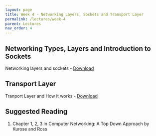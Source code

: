 ```yaml
---
layout: page
title: Week 4 - Networking Layers, Sockets and Transport Layer
permalink: /lectures/week-4
parent: Lectures
nav_order: 4
---
```


## Networking Types, Layers and Introduction to Sockets
Networking layers and sockets - [Download](https://karthikv1392.github.io/cs3301_osn/slides/OSN_L06_Layers_Socket_Intro.pdf)

## Transport Layer
Tranport Layer and How it works - [Download](https://karthikv1392.github.io/cs3301_osn/slides/OSN_L07_Transport_Layer.pdf)


## Suggested Reading

1. Chapter 1, 2, 3 in Computer Networking: A Top Down Approach by Kurose and Ross